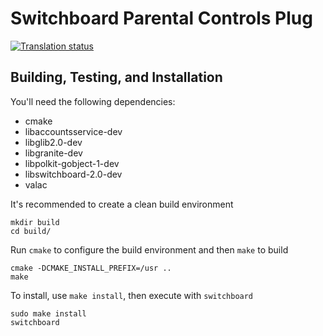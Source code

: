 # Switchboard Parental Controls Plug
[![Translation status](https://l10n.elementary.io/widgets/switchboard/switchboard-plug-parental-controls/svg-badge.svg)](https://l10n.elementary.io/projects/switchboard/switchboard-plug-parental-controls/?utm_source=widget)

## Building, Testing, and Installation

You'll need the following dependencies:
* cmake
* libaccountsservice-dev
* libglib2.0-dev
* libgranite-dev
* libpolkit-gobject-1-dev
* libswitchboard-2.0-dev
* valac

It's recommended to create a clean build environment

    mkdir build
    cd build/
    
Run `cmake` to configure the build environment and then `make` to build

    cmake -DCMAKE_INSTALL_PREFIX=/usr ..
    make
    
To install, use `make install`, then execute with `switchboard`

    sudo make install
    switchboard
